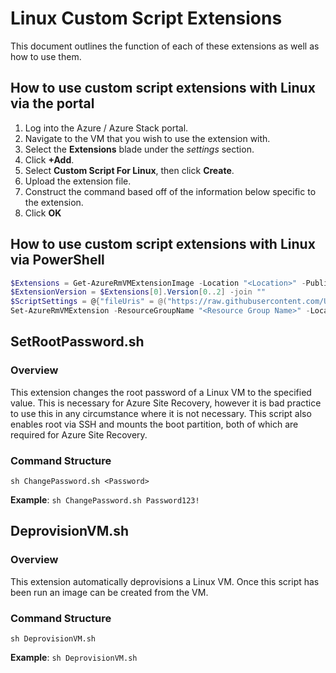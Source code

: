 # Linux Custom Script Extensions

This document outlines the function of each of these extensions as well as how to use them.

## How to use custom script extensions with Linux via the portal

1. Log into the Azure / Azure Stack portal.
2. Navigate to the VM that you wish to use the extension with.
3. Select the **Extensions** blade under the *settings* section.
4. Click **+Add**.
5. Select **Custom Script For Linux**, then click **Create**.
6. Upload the extension file.
7. Construct the command based off of the information below specific to the extension.
8. Click **OK**

## How to use custom script extensions with Linux via PowerShell

```PowerShell
$Extensions = Get-AzureRmVMExtensionImage -Location "<Location>" -PublisherName Microsoft.Azure.Extensions -Type CustomScript
$ExtensionVersion = $Extensions[0].Version[0..2] -join ""
$ScriptSettings = @{"fileUris" = @("https://raw.githubusercontent.com/UKCloud/AzureStack/<Extension Location>"); "commandToExecute" = "<Extension Specific Command>"};
Set-AzureRmVMExtension -ResourceGroupName "<Resource Group Name>" -Location "<Location>" -VMName "<VM Name>" -Name $Extensions[0].Type -Publisher $Extensions[0].PublisherName -ExtensionType $Extensions[0].Type -TypeHandlerVersion $ExtensionVersion -Settings $ScriptSettings
```

## SetRootPassword.sh

### Overview

This extension changes the root password of a Linux VM to the specified value. This is necessary for Azure Site Recovery, however it is bad practice to use this in any circumstance where it is not necessary. This script also enables root via SSH and mounts the boot partition, both of which are required for Azure Site Recovery.

### Command Structure

`sh ChangePassword.sh <Password>`

**Example**: `sh ChangePassword.sh Password123!`

## DeprovisionVM.sh

### Overview

This extension automatically deprovisions a Linux VM. Once this script has been run an image can be created from the VM.

### Command Structure

`sh DeprovisionVM.sh`

**Example**: `sh DeprovisionVM.sh`
